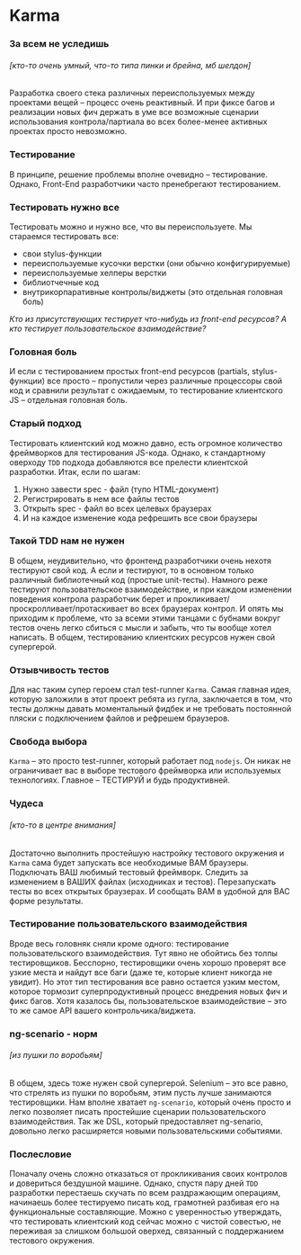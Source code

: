 # Karma

### За всем не уследишь
###### [кто-то очень умный, что-то типа пинки и брейна, мб шелдон]

Разработка своего стека различных переиспользуемых между проектами вещей – процесс очень реактивный. И при фиксе багов и реализации новых фич держать в уме все возможные сценарии использования контрола/партиала во всех более-менее активных проектах просто невозможно.

### Тестирование

В принципе, решение проблемы вполне очевидно – тестирование. Однако, Front-End разработчики часто пренебрегают тестированием.

### Тестировать нужно все

Тестировать можно и нужно все, что вы переиспользуете. Мы стараемся тестировать все:
* свои stylus-функции
* переиспользуемые кусочки верстки (они обычно конфигурируемые)
* переиспользуемые хелперы верстки
* библиотчечные код
* внутрикорпаративные контролы/виджеты (это отдельная головная боль)

*Кто из присутствующих тестирует что-нибудь из front-end ресурсов? А кто тестирует пользовательское взаимодействие?*

### Головная боль
И если с тестированием простых front-end ресурсов (partials, stylus-функции) все просто – пропустили через различные процессоры свой код и сравнили результат с ожидаемым, то тестирование клиентского JS – отдельная головная боль.

### Старый подход

Тестировать клиентский код можно давно, есть огромное количество фреймворков для тестирования JS-кода. Однако, к стандартному оверходу `TDD` подхода добавляются все прелести клиентской разработки. Итак, если по шагам:

1. Нужно завести spec - файл (тупо HTML-документ)
2. Регистрировать в нем все файлы тестов
3. Открыть spec - файл во всех целевых браузерах
4. И на каждое изменение кода рефрешить все свои браузеры
 
### Такой TDD нам не нужен
В общем, неудивительно, что фронтенд разработчики очень нехотя тестируют свой код.
А если и тестируют, то в основном только различный библиотечный код (простые unit-тесты).
Намного реже тестируют пользовательское взаимодействие, и при каждом изменении поведения контрола разработчик берет и прокликивает/проскролливает/протаскивает во всех браузерах контрол.
И опять мы приходим к проблеме, что за всеми этими танцами с бубнами вокруг тестов очень легко сбиться с мысли и забыть, что ты вообще хотел написать.
В общем, тестированию клиентских ресурсов нужен свой супергерой.

### Отзывчивость тестов

Для нас таким супер героем стал test-runner `Karma`. Самая главная идея, которую заложили в этот проект ребята из гугла, заключается в том, что тесты должны давать моментальный фидбек и не требовать постоянной пляски с подключением файлов и рефрешем браузеров.

### Свобода выбора

`Karma` – это просто test-runner, который работает под `nodejs`. Он никак не ограничивает вас в выборе тестового фреймворка или используемых технологиях. Главное – ТЕСТИРУЙ и будь продуктивней.

### Чудеса
###### [кто-то в центре внимания]

Достаточно выполнить простейшую настройку тестового окружения и `Karma` сама будет запускать все необходимые ВАМ браузеры. Подключать ВАШ любимый тестовый фреймворк. Следить за изменением в ВАШИХ файлах (исходниках и тестов). Перезапускать тесты во всех открытых браузерах. И сообщать ВАМ в удобной для ВАС форме результаты.

### Тестирование пользовательского взаимодействия

Вроде весь головняк сняли кроме одного: тестирование пользовательского взаимодействия.
Тут явно не обойтись без толпы тестировщиков. Бесспорно, тестировщики очень хорошо проверят все узкие места и найдут все баги (даже те, которые клиент никогда не увидит). Но этот тип тестирования все равно остается узким местом, которое тормозит суперпродуктивный процесс внедрения новых фич и фикс багов. Хотя казалось бы, пользовательское взаимодействие – это то же самое API вашего контрольчика/виджета.

### ng-scenario - норм
###### [из пушки по воробьям]
В общем, здесь тоже нужен свой супергерой.
Selenium – это все равно, что стрелять из пушки по воробьям, этим пусть лучше занимаются тестировщики.
Нам вполне хватает `ng-scenario`, который очень просто и легко позволяет писать простейшие сценарии пользовательского взаимодействия. Так же DSL, который предоставляет ng-senario, довольно легко расширяется новыми пользовательскими событиями.

### Послесловие

Поначалу очень сложно отказаться от прокликивания своих контролов и довериться бездушной машине. Однако, спустя пару дней `TDD` разработки перестаешь скучать по всем раздражающим операциям, начинаешь более тестируемо писать код, грамотней разбивая его на функциональные составляющие.
Можно с уверенностью утверждать, что тестировать клиентский код сейчас можно с чистой совестью, не переживая за слишком большой оверхед, связанный с поддержанием тестового окружения.

